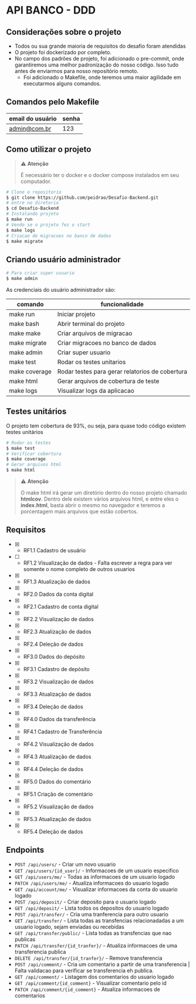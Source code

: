 # API BANCO - DDD

## Considerações sobre o projeto

- Todos ou sua grande maioria de requisitos do desafio foram atendidas
- O projeto foi dockerizado por completo.
- No campo dos padrões de projeto, foi adicionado o pre-commit, onde garantiremos uma melhor padronização do nosso código. Isso tudo antes de enviarmos para nosso repositório remoto.
  - Foi adicionado o Makefile, onde teremos uma maior agilidade em executarmos alguns comandos.

## Comandos pelo Makefile

| email do usuário | senha |
| ---------------- | ----- |
| admin@com.br     | 123   |

## Como utilizar o projeto

> ⚠ **Atenção**
>
> É necessário ter o docker e o docker compose instalados em seu computador.

```bash
# Clone o repositorio
$ git clone https://github.com/peidrao/Desafio-Backend.git
# entre no diretorio
$ cd Desafio-Backend
# Instalando projeto
$ make run
# Vendo se o projeto fez o start
$ make logs
# Criacao de migracoes no banco de dados
$ make migrate
```

## Criando usuário administrador

```bash
# Para criar super usuario
$ make admin
```

As credenciais do usuário administrador são:

| comando       | funcionalidade                                  |
| ------------- | ----------------------------------------------- |
| make run      | Iniciar projeto                                 |
| make bash     | Abrir terminal do projeto                       |
| make make     | Criar arquivos de migracao                      |
| make migrate  | Criar migracoes no banco de dados               |
| make admin    | Criar super usuario                             |
| make test     | Rodar os testes unitarios                       |
| make coverage | Rodar testes para gerar relatorios de cobertura |
| make html     | Gerar arquivos de cobertura de teste            |
| make logs     | Visualizar logs da aplicacao                    |

## Testes unitários

O projeto tem cobertura de 93%, ou seja, para quase todo código existem testes unitários

```bash
# Rodar os testes
$ make test
# Verificar cobertura
$ make coverage
# Gerar arquivos html
$ make html
```

> ⚠ **Atenção**
>
> O make html irá gerar um diretório dentro do nosso projeto chamado **htmlcov**. Dentro dele existem vários arquivos html, e entre eles o **index.html**, basta abrir o mesmo no navegador e teremos a porcentagem mais arquivos que estão cobertos.

## Requisitos

- [x] - RF1.1 Cadastro de usuário
- [ ] - RF1.2 Visualização de dados - Falta escrever a regra para ver somente o nome completo de outros usuarios
- [x] - RF1.3 Atualização de dados
- [x] - RF2.0 Dados da conta digital
- [x] - RF2.1 Cadastro de conta digital
- [x] - RF2.2 Visualização de dados
- [x] - RF2.3 Atualização de dados
- [x] - RF2.4 Deleção de dados
- [x] - RF3.0 Dados do depósito
- [x] - RF3.1 Cadastro de depósito
- [x] - RF3.2 Visualização de dados
- [x] - RF3.3 Atualização de dados
- [x] - RF3.4 Deleção de dados
- [x] - RF4.0 Dados da transferência
- [x] - RF4.1 Cadastro de Transferência
- [x] - RF4.2 Visualização de dados
- [x] - RF4.3 Atualização de dados
- [x] - RF4.4 Deleção de dados
- [x] - RF5.0 Dados do comentário
- [x] - RF5.1 Criação de comentário
- [x] - RF5.2 Visualização de dados
- [x] - RF5.3 Atualização de dados
- [x] - RF5.4 Deleção de dados

## Endpoints

- `POST /api/users/` - Criar um novo usuario
- `GET /api/users/{id_user}/` - Informacoes de um usuario especifico
- `GET /api/users/me/` - Todas as informacoes de um usuario logado
- `PATCH /api/users/me/` - Atualiza informacoes do usuario logado
- `GET /api/account/me/` - Visualizar informacoes da conta do usuario logado
- `POST /api/deposit/` - Criar deposito para o usuario logado
- `GET /api/deposit/` - Lista todos os depositos do usuario logado
- `POST /api/transfer/` - Cria uma tranferencia para outro usuario
- `GET /api/transfer/` - Lista todas as transfencias relacionadadas a um usuario logado, sejam enviadas ou recebidas
- `GET /api/transfer/public/` - Lista todas as transfencias que nao publicas
- `PATCH /api/transfer/{id_tranfer}/` - Atualiza informacoes de uma transferencia publica
- `DELETE /api/transfer/{id_tranfer}/` - Remove transferencia
- `POST /api/comment/` - Cria um comentario a partir de uma transferencia | Falta validacao para verificar se transferencia eh publica.
- `GET /api/comment/` - Listagem dos comentarios do usuario logado
- `GET /api/comment/{id_comment}` - Visualizar comentario pelo id
- `PATCH /api/comment/{id_comment}` - Atualiza informacoes de comentarios

